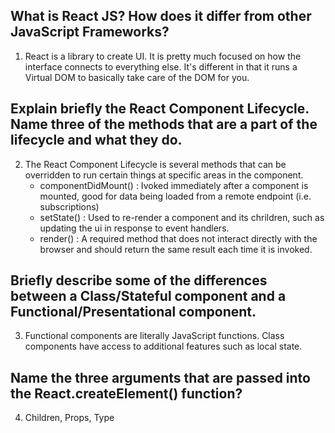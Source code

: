 ## What is React JS? How does it differ from other JavaScript Frameworks?

1. React is a library to create UI. It is pretty much focused on how the interface connects to everything else. It's different in that it runs a Virtual DOM to basically take care of the DOM    for you.


## Explain briefly the React Component Lifecycle. Name three of the methods that are a part of the lifecycle and what they do.

2. The React Component Lifecycle is several methods that can be overridden to run certain things at specific areas in the component.
    - componentDidMount() : Ivoked immediately after a component is mounted, good for data being loaded from a remote endpoint (i.e. subscriptions)
    - setState() : Used to re-render a component and its chrildren, such as updating the ui in response to event handlers.
    - render() : A required  method that does not interact directly with the browser and should return the same result each time it is invoked.



## Briefly describe some of the differences between a Class/Stateful component and a Functional/Presentational component.

3. Functional components are literally JavaScript functions. Class components have access to additional features such as local state.




## Name the three arguments that are passed into the React.createElement() function?

4. Children, Props, Type